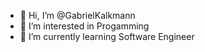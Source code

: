 - 👋 Hi, I’m @GabrielKalkmann
- 👀 I’m interested in Progamming
- 🌱 I’m currently learning Software Engineer

<!---
GabrielKalkmann/GabrielKalkmann is a ✨ special ✨ repository because its `README.md` (this file) appears on your GitHub profile.
You can click the Preview link to take a look at your changes.
--->
